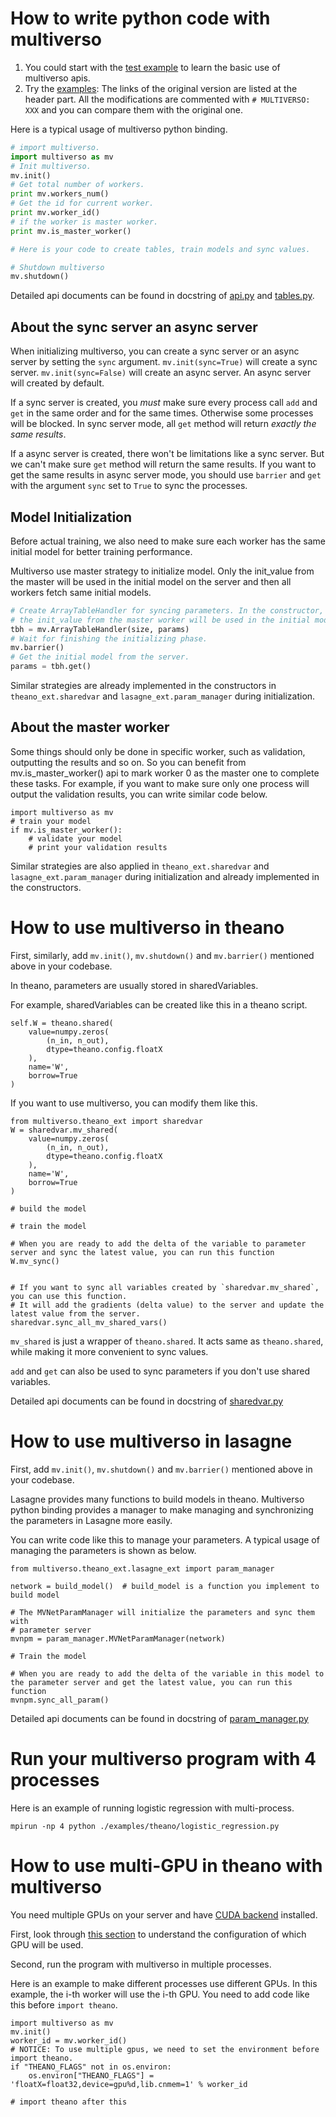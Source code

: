 # How to write python code with multiverso
1. You could start with the [test example](https://github.com/Microsoft/multiverso/blob/master/binding/python/multiverso/tests/test_multiverso.py) to learn the basic use of multiverso apis.
1. Try the [examples](https://github.com/Microsoft/multiverso/tree/master/binding/python/examples): The links of the original version are listed at the header part. All the modifications are commented with `# MULTIVERSO: XXX` and you can compare them with the original one.


Here is a typical usage of multiverso python binding.
```python
# import multiverso.
import multiverso as mv
# Init multiverso.
mv.init()
# Get total number of workers.
print mv.workers_num()
# Get the id for current worker.
print mv.worker_id()
# if the worker is master worker.
print mv.is_master_worker()

# Here is your code to create tables, train models and sync values.

# Shutdown multiverso
mv.shutdown()
```

Detailed api documents can be found in docstring of [api.py](https://github.com/Microsoft/multiverso/blob/master/binding/python/multiverso/api.py) and [tables.py](https://github.com/Microsoft/multiverso/blob/master/binding/python/multiverso/tables.py).

## About the sync server an async server

When initializing multiverso, you can create a sync server or an async server by setting the `sync` argument. `mv.init(sync=True)` will create a sync server. `mv.init(sync=False)` will create an async server. An async server will created by default.

If a sync server is created, you *must* make sure every process call `add` and `get` in the same order and for the same times. Otherwise some processes will be blocked. In sync server mode, all `get` method will return *exactly the same results*.

If a async server is created, there won't be limitations like a sync server. But we can't make sure `get` method will return the same results.  If you want to get the same results in async server mode, you should use `barrier` and `get` with the argument `sync` set to `True` to sync the processes.


## Model Initialization

Before actual training, we also need to make sure each worker has the same initial model for better training performance.

Multiverso use master strategy to initialize model. Only the init_value from the master will be used in the initial model on the server and then all workers fetch same initial models.

```python
# Create ArrayTableHandler for syncing parameters. In the constructor, Only
# the init_value from the master worker will be used in the initial model
tbh = mv.ArrayTableHandler(size, params)
# Wait for finishing the initializing phase.
mv.barrier()
# Get the initial model from the server.
params = tbh.get()
```
Similar strategies are already implemented in the constructors in `theano_ext.sharedvar` and `lasagne_ext.param_manager` during initialization.


## About the master worker
Some things should only be done in specific worker, such as validation, outputting the results and so on. So you can benefit from mv.is_master_worker() api to mark worker 0 as the master one to complete these tasks.
For example, if you want to make sure only one process will output the validation results, you can write similar code below.
```
import multiverso as mv
# train your model
if mv.is_master_worker():
    # validate your model
    # print your validation results
```

Similar strategies are also applied in `theano_ext.sharedvar` and `lasagne_ext.param_manager` during initialization and already implemented in the constructors.



# How to use multiverso in theano
First, similarly, add `mv.init()`, `mv.shutdown()` and `mv.barrier()` mentioned above in your codebase.

In theano, parameters are usually stored in sharedVariables.

For example, sharedVariables can be created like this in a theano script.
```
self.W = theano.shared(
    value=numpy.zeros(
        (n_in, n_out),
        dtype=theano.config.floatX
    ),
    name='W',
    borrow=True
)
```

If you want to use multiverso, you can modify them like this.
```
from multiverso.theano_ext import sharedvar
W = sharedvar.mv_shared(
    value=numpy.zeros(
        (n_in, n_out),
        dtype=theano.config.floatX
    ),
    name='W',
    borrow=True
)

# build the model

# train the model

# When you are ready to add the delta of the variable to parameter server and sync the latest value, you can run this function
W.mv_sync()


# If you want to sync all variables created by `sharedvar.mv_shared`, you can use this function.
# It will add the gradients (delta value) to the server and update the latest value from the server.
sharedvar.sync_all_mv_shared_vars()
```

`mv_shared` is just a wrapper of `theano.shared`. It acts same as `theano.shared`, while making it more convenient to sync values.

`add` and `get` can also be used to sync parameters if you don't use shared variables.

Detailed api documents can be found in docstring of [sharedvar.py](https://github.com/Microsoft/multiverso/blob/master/binding/python/multiverso/theano_ext/sharedvar.py)


# How to use multiverso in lasagne
First, add `mv.init()`, `mv.shutdown()` and `mv.barrier()` mentioned above in your codebase.

Lasagne provides many functions to build models in theano. Multiverso python binding provides a manager to make managing and synchronizing the parameters in Lasagne more easily.

You can write code like this to manage your parameters.
A typical usage of managing the parameters is shown as below.
```
from multiverso.theano_ext.lasagne_ext import param_manager

network = build_model()  # build_model is a function you implement to build model

# The MVNetParamManager will initialize the parameters and sync them with
# parameter server
mvnpm = param_manager.MVNetParamManager(network)

# Train the model

# When you are ready to add the delta of the variable in this model to the parameter server and get the latest value, you can run this function
mvnpm.sync_all_param()
```

Detailed api documents can be found in docstring of [param_manager.py](https://github.com/Microsoft/multiverso/blob/master/binding/python/multiverso/theano_ext/lasagne_ext/param_manager.py)

# Run your multiverso program with 4 processes
Here is an example of running logistic regression with multi-process.
```
mpirun -np 4 python ./examples/theano/logistic_regression.py
```


# How to use multi-GPU in theano with multiverso
You need multiple GPUs on your server and have [CUDA backend](http://deeplearning.net/software/theano/tutorial/using_gpu.html#cuda) installed.

First, look through [this section](http://deeplearning.net/software/theano/install.html#using-the-gpu) to understand the configuration of which GPU will be used.

Second, run the program with multiverso in multiple processes.

Here is an example to make different processes use different GPUs.
In this example, the i-th worker will use the i-th GPU. You need to add code like this before `import theano`.
```
import multiverso as mv
mv.init()
worker_id = mv.worker_id()
# NOTICE: To use multiple gpus, we need to set the environment before import theano.
if "THEANO_FLAGS" not in os.environ:
    os.environ["THEANO_FLAGS"] = 'floatX=float32,device=gpu%d,lib.cnmem=1' % worker_id

# import theano after this
```
